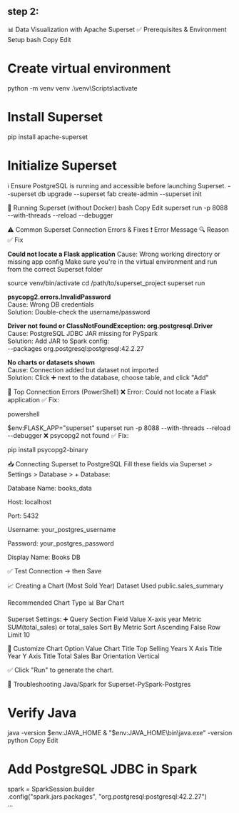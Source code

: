 ## step 2:

📊  Data Visualization with Apache Superset
✅ Prerequisites & Environment Setup
bash
Copy
Edit
# Create virtual environment
python -m venv venv
.\venv\Scripts\activate

# Install Superset
pip install apache-superset

# Initialize Superset
ℹ️ Ensure PostgreSQL is running and accessible before launching Superset.
--superset db upgrade
--superset fab create-admin
--superset init




🚀 Running Superset (without Docker)
bash
Copy
Edit
superset run -p 8088 --with-threads --reload --debugger


⚠ Common Superset Connection Errors & Fixes
❗ Error Message	
🔍 Reason	✅ Fix



**Could not locate a Flask application**
Cause: Wrong working directory or missing app config
Make sure you're in the virtual environment and run from the correct Superset folder

source venv/bin/activate
cd /path/to/superset_project
superset run

**psycopg2.errors.InvalidPassword**  
Cause: Wrong DB credentials  
Solution: Double-check the username/password

**Driver not found or ClassNotFoundException: org.postgresql.Driver**  
Cause: PostgreSQL JDBC JAR missing for PySpark  
Solution: Add JAR to Spark config:  
--packages org.postgresql:postgresql:42.2.27

**No charts or datasets shown**  
Cause: Connection added but dataset not imported  
Solution: Click ➕ next to the database, choose table, and click "Add"


🐞 Top Connection Errors (PowerShell)
❌ Error: Could not locate a Flask application
✅ Fix:

powershell

$env:FLASK_APP="superset"
superset run -p 8088 --with-threads --reload --debugger
❌ psycopg2 not found
✅ Fix:

pip install psycopg2-binary


📥 Connecting Superset to PostgreSQL
Fill these fields via Superset > Settings > Database > + Database:

Database Name: books_data

Host: localhost

Port: 5432

Username: your_postgres_username

Password: your_postgres_password

Display Name: Books DB

✅ Test Connection → then Save

📈 Creating a Chart (Most Sold Year)
Dataset Used
public.sales_summary

Recommended Chart Type
📊 Bar Chart

Superset Settings:
➕ Query Section
Field	Value
X-axis	year
Metric	SUM(total_sales) or total_sales
Sort By	Metric
Sort Ascending	False
Row Limit	10

🎨 Customize Chart
Option	Value
Chart Title	Top Selling Years
X Axis Title	Year
Y Axis Title	Total Sales
Bar Orientation	Vertical

✅ Click "Run" to generate the chart.

🐞 Troubleshooting Java/Spark for Superset-PySpark-Postgres


# Verify Java
java -version
$env:JAVA_HOME
& "$env:JAVA_HOME\bin\java.exe" -version
python
Copy
Edit
# Add PostgreSQL JDBC in Spark
spark = SparkSession.builder \
    .config("spark.jars.packages", "org.postgresql:postgresql:42.2.27") \
    ...





